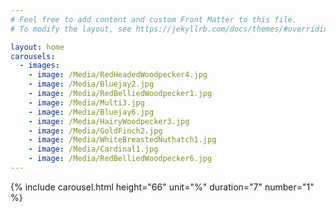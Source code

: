 ```yaml
---
# Feel free to add content and custom Front Matter to this file.
# To modify the layout, see https://jekyllrb.com/docs/themes/#overriding-theme-defaults

layout: home
carousels:
  - images: 
    - image: /Media/RedHeadedWoodpecker4.jpg
    - image: /Media/Bluejay2.jpg
    - image: /Media/RedBelliedWoodpecker1.jpg
    - image: /Media/Multi3.jpg
    - image: /Media/Bluejay6.jpg
    - image: /Media/HairyWoodpecker3.jpg
    - image: /Media/GoldFinch2.jpg
    - image: /Media/WhiteBreastedNuthatch1.jpg
    - image: /Media/Cardinal1.jpg
    - image: /Media/RedBelliedWoodpecker6.jpg
---
```

{% include carousel.html height="66" unit="%" duration="7" number="1" %}
